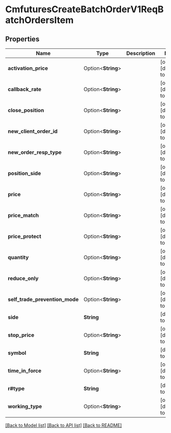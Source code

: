 # CmfuturesCreateBatchOrderV1ReqBatchOrdersItem

## Properties

Name | Type | Description | Notes
------------ | ------------- | ------------- | -------------
**activation_price** | Option<**String**> |  | [optional][default to ]
**callback_rate** | Option<**String**> |  | [optional][default to ]
**close_position** | Option<**String**> |  | [optional][default to ]
**new_client_order_id** | Option<**String**> |  | [optional][default to ]
**new_order_resp_type** | Option<**String**> |  | [optional][default to ]
**position_side** | Option<**String**> |  | [optional][default to ]
**price** | Option<**String**> |  | [optional][default to ]
**price_match** | Option<**String**> |  | [optional][default to ]
**price_protect** | Option<**String**> |  | [optional][default to ]
**quantity** | Option<**String**> |  | [optional][default to ]
**reduce_only** | Option<**String**> |  | [optional][default to ]
**self_trade_prevention_mode** | Option<**String**> |  | [optional][default to ]
**side** | **String** |  | [default to ]
**stop_price** | Option<**String**> |  | [optional][default to ]
**symbol** | **String** |  | [default to ]
**time_in_force** | Option<**String**> |  | [optional][default to ]
**r#type** | **String** |  | [default to ]
**working_type** | Option<**String**> |  | [optional][default to ]

[[Back to Model list]](../README.md#documentation-for-models) [[Back to API list]](../README.md#documentation-for-api-endpoints) [[Back to README]](../README.md)


